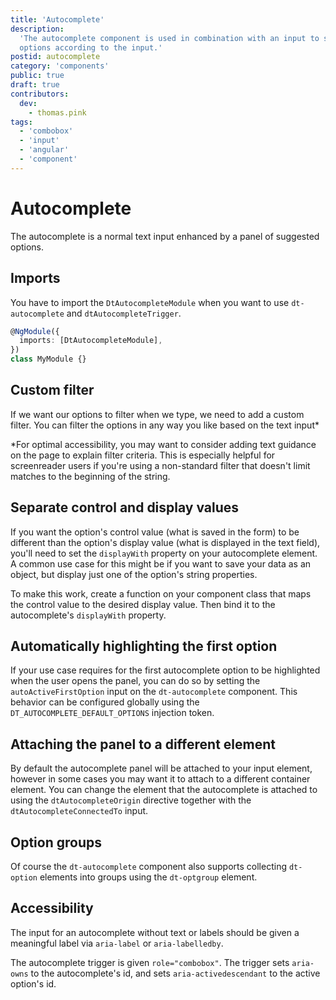 ```yaml
---
title: 'Autocomplete'
description:
  'The autocomplete component is used in combination with an input to suggest
  options according to the input.'
postid: autocomplete
category: 'components'
public: true
draft: true
contributors:
  dev:
    - thomas.pink
tags:
  - 'combobox'
  - 'input'
  - 'angular'
  - 'component'
---
```


# Autocomplete

The autocomplete is a normal text input enhanced by a panel of suggested
options.

<docs-source-example example="DefaultAutocompleteExample"></docs-source-example>

## Imports

You have to import the `DtAutocompleteModule` when you want to use
`dt-autocomplete` and `dtAutocompleteTrigger`.

```typescript
@NgModule({
  imports: [DtAutocompleteModule],
})
class MyModule {}
```

## Custom filter

If we want our options to filter when we type, we need to add a custom filter.
You can filter the options in any way you like based on the text input\*

\*For optimal accessibility, you may want to consider adding text guidance on
the page to explain filter criteria. This is especially helpful for screenreader
users if you're using a non-standard filter that doesn't limit matches to the
beginning of the string.

<docs-source-example example="AutocompleteCustomFilterExample"></docs-source-example>

## Separate control and display values

If you want the option's control value (what is saved in the form) to be
different than the option's display value (what is displayed in the text field),
you'll need to set the `displayWith` property on your autocomplete element. A
common use case for this might be if you want to save your data as an object,
but display just one of the option's string properties.

To make this work, create a function on your component class that maps the
control value to the desired display value. Then bind it to the autocomplete's
`displayWith` property.

<docs-source-example example="AutocompleteControlValuesExample"></docs-source-example>

## Automatically highlighting the first option

If your use case requires for the first autocomplete option to be highlighted
when the user opens the panel, you can do so by setting the
`autoActiveFirstOption` input on the `dt-autocomplete` component. This behavior
can be configured globally using the `DT_AUTOCOMPLETE_DEFAULT_OPTIONS` injection
token.

<docs-source-example example="AutocompleteHighlightFirstOptionExample"></docs-source-example>

## Attaching the panel to a different element

By default the autocomplete panel will be attached to your input element,
however in some cases you may want it to attach to a different container
element. You can change the element that the autocomplete is attached to using
the `dtAutocompleteOrigin` directive together with the
`dtAutocompleteConnectedTo` input.

<docs-source-example example="AutocompleteAttachDifferentElementExample"></docs-source-example>

## Option groups

Of course the `dt-autocomplete` component also supports collecting `dt-option`
elements into groups using the `dt-optgroup` element.

<docs-source-example example="AutocompleteGroupsExample"></docs-source-example>

## Accessibility

The input for an autocomplete without text or labels should be given a
meaningful label via `aria-label` or `aria-labelledby`.

The autocomplete trigger is given `role="combobox"`. The trigger sets
`aria-owns` to the autocomplete's id, and sets `aria-activedescendant` to the
active option's id.
